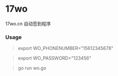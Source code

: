 # 17wo
17wo.cn 自动签到程序

### Usage
> export WO_PHONENUMBER="15612345678"

> export WO_PASSWORD="123456"

> go run wo.go

